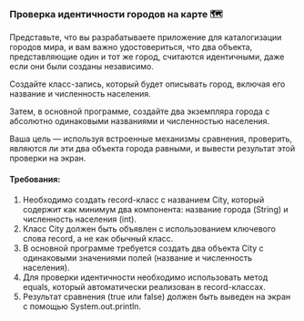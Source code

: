 
### Проверка идентичности городов на карте 🗺️

Представьте, что вы разрабатываете приложение для каталогизации городов мира, и вам важно удостовериться, что два объекта, представляющие один и тот же город, считаются идентичными, даже если они были созданы независимо.

Создайте класс-запись, который будет описывать город, включая его название и численность населения.

Затем, в основной программе, создайте два экземпляра города с абсолютно одинаковыми названиями и численностью населения.

Ваша цель — используя встроенные механизмы сравнения, проверить, являются ли эти два объекта города равными, и вывести результат этой проверки на экран.

#### Требования:
1. Необходимо создать record-класс с названием City, который содержит как минимум два компонента: название города (String) и численность населения (int).
2. Класс City должен быть объявлен с использованием ключевого слова record, а не как обычный класс.
3. В основной программе требуется создать два объекта City с одинаковыми значениями полей (название и численность населения).
4. Для проверки идентичности необходимо использовать метод equals, который автоматически реализован в record-классах.
5. Результат сравнения (true или false) должен быть выведен на экран с помощью System.out.println.